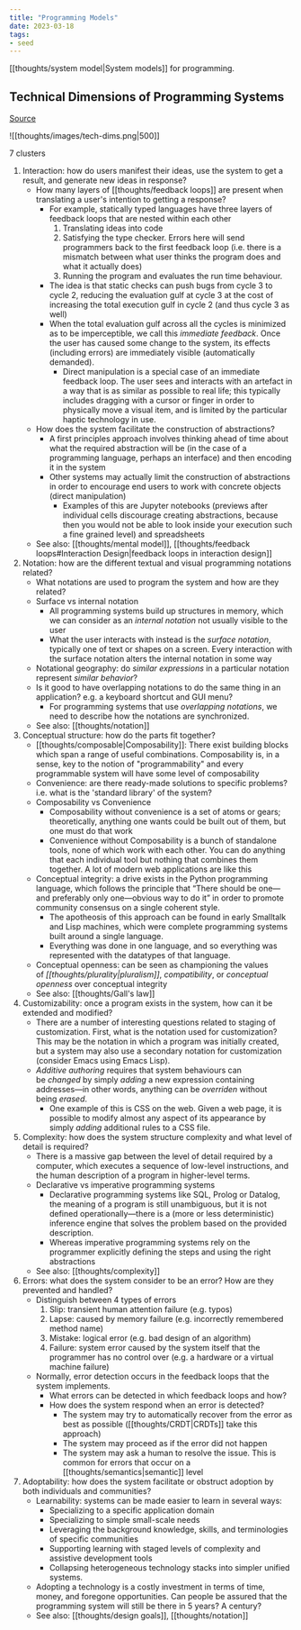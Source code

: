 ```yaml
---
title: "Programming Models"
date: 2023-03-18
tags:
- seed
---
```


[[thoughts/system model|System models]] for programming.

## Technical Dimensions of Programming Systems
[Source](https://tomasp.net/techdims/)

![[thoughts/images/tech-dims.png|500]]

7 clusters
1. Interaction: how do users manifest their ideas, use the system to get a result, and generate new ideas in response?
	- How many layers of [[thoughts/feedback loops]] are present when translating a user's intention to getting a response?
		- For example, statically typed languages have three layers of feedback loops that are nested within each other
			1. Translating ideas into code
			2. Satisfying the type checker. Errors here will send programmers back to the first feedback loop (i.e. there is a mismatch between what user thinks the program does and what it actually does)
			3. Running the program and evaluates the run time behaviour.
		- The idea is that static checks can push bugs from cycle 3 to cycle 2, reducing the evaluation gulf at cycle 3 at the cost of increasing the total execution gulf in cycle 2 (and thus cycle 3 as well)
		- When the total evaluation gulf across all the cycles is minimized as to be imperceptible, we call this *immediate feedback*. Once the user has caused some change to the system, its effects (including errors) are immediately visible (automatically demanded).
			- Direct manipulation is a special case of an immediate feedback loop. The user sees and interacts with an artefact in a way that is as similar as possible to real life; this typically includes dragging with a cursor or finger in order to physically move a visual item, and is limited by the particular haptic technology in use.
	- How does the system facilitate the construction of abstractions?
		- A first principles approach involves thinking ahead of time about what the required abstraction will be (in the case of a programming language, perhaps an interface) and then encoding it in the system
		- Other systems may actually limit the construction of abstractions in order to encourage end users to work with concrete objects (direct manipulation)
			- Examples of this are Jupyter notebooks (previews after individual cells discourage creating abstractions, because then you would not be able to look inside your execution such a fine grained level) and spreadsheets 
	- See also: [[thoughts/mental model]], [[thoughts/feedback loops#Interaction Design|feedback loops in interaction design]]
2. Notation: how are the different textual and visual programming notations related?
	- What notations are used to program the system and how are they related?
	- Surface vs internal notation
		- All programming systems build up structures in memory, which we can consider as an _internal notation_ not usually visible to the user
		- What the user interacts with instead is the _surface notation_, typically one of text or shapes on a screen. Every interaction with the surface notation alters the internal notation in some way
	- Notational geography: do _similar expressions_ in a particular notation represent _similar behavior_?
	- Is it good to have overlapping notations to do the same thing in an application? e.g. a keyboard shortcut and GUI menu?
		- For programming systems that use _overlapping notations_, we need to describe how the notations are synchronized.
	- See also: [[thoughts/notation]]
3. Conceptual structure: how do the parts fit together? 
	- [[thoughts/composable|Composability]]: There exist building blocks which span a range of useful combinations. Composability is, in a sense, key to the notion of "programmability" and every programmable system will have some level of composability
	- Convenience: are there ready-made solutions to specific problems? i.e. what is the 'standard library' of the system?
	- Composability vs Convenience
		- Composability without convenience is a set of atoms or gears; theoretically, anything one wants could be built out of them, but one must do that work
		- Convenience without Composability is a bunch of standalone tools, none of which work with each other. You can do anything that each individual tool but nothing that combines them together. A lot of modern web applications are like this
	- Conceptual integrity: a drive exists in the Python programming language, which follows the principle that “There should be one—and preferably only one—obvious way to do it” in order to promote community consensus on a single coherent style.
		- The apotheosis of this approach can be found in early Smalltalk and Lisp machines, which were complete programming systems built around a single language.
		- Everything was done in one language, and so everything was represented with the datatypes of that language.
	- Conceptual openness: can be seen as championing the values of _[[thoughts/plurality|pluralism]]_, _compatibility_, or _conceptual openness_ over conceptual integrity
	- See also: [[thoughts/Gall's law]]
4. Customizability: once a program exists in the system, how can it be extended and modified?
	- There are a number of interesting questions related to staging of customization. First, what is the notation used for customization? This may be the notation in which a program was initially created, but a system may also use a secondary notation for customization (consider Emacs using Emacs Lisp).
	- _Additive authoring_ requires that system behaviours can be _changed_ by simply _adding_ a new expression containing addresses—in other words, anything can be _overriden_ without being _erased_.
		- One example of this is CSS on the web. Given a web page, it is possible to modify almost any aspect of its appearance by simply _adding_ additional rules to a CSS file.
5. Complexity: how does the system structure complexity and what level of detail is required?
	- There is a massive gap between the level of detail required by a computer, which executes a sequence of low-level instructions, and the human description of a program in higher-level terms.
	- Declarative vs imperative programming systems
		- Declarative programming systems like SQL, Prolog or Datalog, the meaning of a program is still unambiguous, but it is not defined operationally—there is a (more or less deterministic) inference engine that solves the problem based on the provided description.
		- Whereas imperative programming systems rely on the programmer explicitly defining the steps and using the right abstractions
	- See also: [[thoughts/complexity]]
6. Errors: what does the system consider to be an error? How are they prevented and handled?
	- Distinguish between 4 types of errors
		1. Slip: transient human attention failure (e.g. typos)
		2. Lapse: caused by memory failure (e.g. incorrectly remembered method name)
		3. Mistake: logical error (e.g. bad design of an algorithm)
		4. Failure: system error caused by the system itself that the programmer has no control over (e.g. a hardware or a virtual machine failure)
	- Normally, error detection occurs in the feedback loops that the system implements.
		- What errors can be detected in which feedback loops and how?
		- How does the system respond when an error is detected?
			- The system may try to automatically recover from the error as best as possible ([[thoughts/CRDT|CRDTs]] take this approach)
			- The system may proceed as if the error did not happen
			- The system may ask a human to resolve the issue. This is common for errors that occur on a [[thoughts/semantics|semantic]] level
7. Adoptability: how does the system facilitate or obstruct adoption by both individuals and communities?
	- Learnability: systems can be made easier to learn in several ways:
		- Specializing to a specific application domain
		- Specializing to simple small-scale needs
		- Leveraging the background knowledge, skills, and terminologies of specific communities
		- Supporting learning with staged levels of complexity and assistive development tools
		- Collapsing heterogeneous technology stacks into simpler unified systems.
	- Adopting a technology is a costly investment in terms of time, money, and foregone opportunities. Can people be assured that the programming system will still be there in 5 years? A century?
	- See also: [[thoughts/design goals]], [[thoughts/notation]]